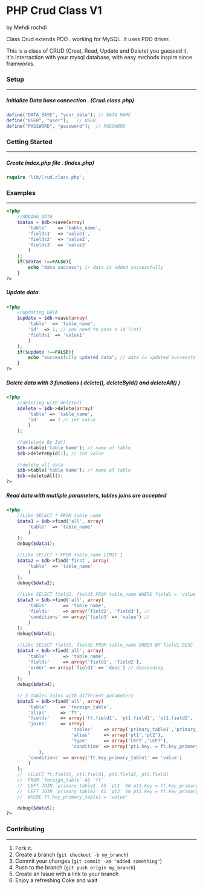 PHP Crud Class V1
=============
by Mehdi rochdi

Class Crud extends PDO . working for MySQL. It uses PDO driver.

This is a class of CRUD (Creat, Read, Update and Delete) you guessed it,
it's interraction with your mysql database, with easy methods inspire since framworks.

### Setup
-----------------

##### Initialize Data base connection . (Crud.class.php)
```php
define("DATA_BASE", "your_data"); // DATA NAME
define("USER", "user");   // USER
define("PASSWORD", "password");  // PASSWORD
```

### Getting Started
-----------------

##### Create index.php file . (index.php)
```php
require 'lib/Crud.class.php';
```

### Examples
-----------------

```php
<?php
	//ADDING DATA
	$datas = $db->save(array(
		'table'    => 'table_name',
		'fields1'  => 'value1',
		'fields2'  => 'value2',
		'fields3'  => 'value3'
		)
	);
	if($datas !==FALSE){
		echo "data success"; // data is added successfully
	}
?>
```
##### Update data.
```php
<?php
	//Updating DATA
	$update = $db->save(array(
		'table'  => 'table_name',
		'id'  => 1, // you need to pass a id (int)
		'fields1' => 'value1'
		)
	);
	if($update !==FALSE){
		echo "successfully updated data"; // data is updated successfully
	}
?>
```
##### Delete data with 3 functions ( delete(), deleteById() and deleteAll() )
```php
<?php
	//deleting with delete()
	$delete = $db->delete(array(
		'table' => 'table_name',
		'id'    => 1 // int value
		)
	);
	
	//delelete By Id()
	$db->table('table_Name'); // name of table 
	$db->deleteById(1); // int value
	
	//delete all data
	$db->table('table Name'); // name of table 
	$db->deleteAll();
?>
```
##### Read data with mutliple parameters, tables joins are accepted
```php
<?php
	//Like SELECT * FROM table_name
	$data1 = $db->find('all', array(
		'table'  => 'table_name'
		)
	);
	debug($data1);
	
	//Like SELECT * FROM table_name LIMIT 1
	$data2 = $db->find('first', array(
		'table'  => 'table_name'
		)
	);
	debug($data2);
	
	//Like SELECT field2, field3 FROM table_name WHERE field1 = 'value'
	$data3 = $db->find('all', array(
		'table'      => 'table_name',
		'fields'     => array('field2', 'field3'), // 
		'conditions' => array('field3' => 'value') //
		)
	);
	debug($data3);
	
	//Like SELECT field1, field2 FROM table_name ORDER BY field1 DESC
	$data4 = $db->find('all', array(
		'table'      => 'table_name',
		'fields'     => array('field1', 'field2'),
		'order' => array('field1' => 'desc') // descending
		)
	);
	debug($data4);
	
	// 3 Tables Joins with different parameters
	$data5 = $db->find('all', array(
		'table' 	=> 'foreign_table',
		'alias'  	=> 'ft',
		'fields' 	=> array('ft.field1', 'pt1.field1', 'pt1.field2', 'pt2.field1'),
		'joins'  	=> array(
						'tables' 	=> array('primary_table1','primary_table1'),
						'alias' 	=> array('pt1','pt2'),
						'type'  	=> array('LEFT','LEFT'),
						'condition' => array('pt1.key. = ft.key_primary_table1', 'pt2.key. = ft.key_primary_table2')
			),
		'conditions' => array('ft.key_primary_table1' => 'value')
		)
	);
	//  SELECT ft.field1, pt1.field1, pt1.field2, pt2.field1 
	//  FROM `foreign_table` AS `ft` 
	//  LEFT JOIN `primary_table1` AS `pt1` ON pt1.key = ft.key_primary_table1 
	//  LEFT JOIN `primary_table2` AS `pt2` ON pt2.key = ft.key_primary_table2  
	//  WHERE ft.key_primary_table1 = 'value'

	debug($data5); 
?>
```

### Contributing
-----------------
1. Fork it.
2. Create a branch (`git checkout -b my_branch`)
3. Commit your changes (`git commit -am "Added something"`)
4. Push to the branch (`git push origin my_branch`)
5. Create an Issue with a link to your branch
6. Enjoy a refreshing Coke and wait



